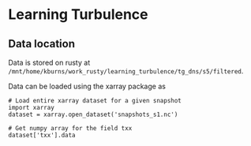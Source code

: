 # Learning Turbulence

## Data location

Data is stored on rusty at `/mnt/home/kburns/work_rusty/learning_turbulence/tg_dns/s5/filtered`.

Data can be loaded using the xarray package as

```
# Load entire xarray dataset for a given snapshot
import xarray
dataset = xarray.open_dataset('snapshots_s1.nc')

# Get numpy array for the field txx
dataset['txx'].data
```
